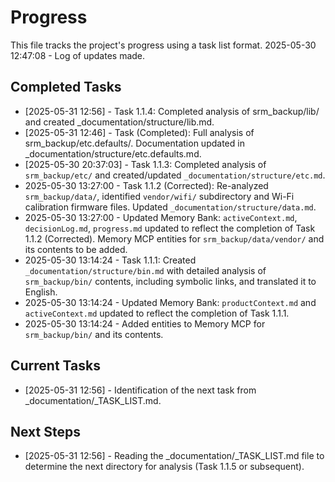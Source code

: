 # Progress

This file tracks the project's progress using a task list format.
2025-05-30 12:47:08 - Log of updates made.

## Completed Tasks

*   [2025-05-31 12:56] - Task 1.1.4: Completed analysis of srm_backup/lib/ and created _documentation/structure/lib.md.
*   [2025-05-31 12:46] - Task (Completed): Full analysis of srm_backup/etc.defaults/. Documentation updated in _documentation/structure/etc.defaults.md.
*   [2025-05-30 20:37:03] - Task 1.1.3: Completed analysis of `srm_backup/etc/` and created/updated `_documentation/structure/etc.md`.
*   2025-05-30 13:27:00 - Task 1.1.2 (Corrected): Re-analyzed `srm_backup/data/`, identified `vendor/wifi/` subdirectory and Wi-Fi calibration firmware files. Updated `_documentation/structure/data.md`.
*   2025-05-30 13:27:00 - Updated Memory Bank: `activeContext.md`, `decisionLog.md`, `progress.md` updated to reflect the completion of Task 1.1.2 (Corrected). Memory MCP entities for `srm_backup/data/vendor/` and its contents to be added.
*   2025-05-30 13:14:24 - Task 1.1.1: Created `_documentation/structure/bin.md` with detailed analysis of `srm_backup/bin/` contents, including symbolic links, and translated it to English.
*   2025-05-30 13:14:24 - Updated Memory Bank: `productContext.md` and `activeContext.md` updated to reflect the completion of Task 1.1.1.
*   2025-05-30 13:14:24 - Added entities to Memory MCP for `srm_backup/bin/` and its contents.

## Current Tasks

*   [2025-05-31 12:56] - Identification of the next task from _documentation/_TASK_LIST.md.

## Next Steps

*   [2025-05-31 12:56] - Reading the _documentation/_TASK_LIST.md file to determine the next directory for analysis (Task 1.1.5 or subsequent).